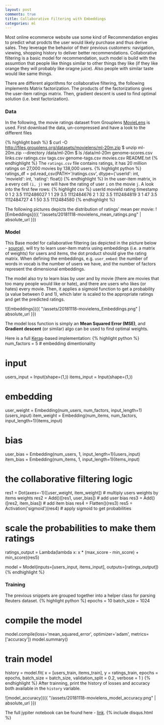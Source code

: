 ```yaml
---
layout: post
comments: true
title: Collaborative Filtering with Embeddings
categories: ml
---
```


Most online ecommerce website use some kind of Recommendation engies to predict what prodcts the user would likely purchase and thus derive sales. They leverage the behavior of their previous customers: navigation, viewing, shopping history to deliver better recommendations. Collaborative filtering is a basic model for recommendation, such model is build with the assumtion that people like things similar to other things they like (if they like orange they will probably like oragne juice). Also people with similar taste would like same things.

There are different algorithms for collaborative filtering, the following implements Matrix factorization. The products of the factorizations gives the user-item ratings matrix. Then, gradient descent is used to find optimal solution (i.e. best factorization).

### Data
In the following, the movie ratings dataset from Grouplens [MovieLens](https://grouplens.org/datasets/movielens/) is used. First download the data, un-compressed and have a look to the different files

{% highlight bash %}
$ curl -O http://files.grouplens.org/datasets/movielens/ml-20m.zip
$ unzip ml-20m.zip --directory /data/ml-20m
$ ls /data/ml-20m
genome-scores.csv  links.csv   ratings.csv  tags.csv
genome-tags.csv    movies.csv  README.txt
{% endhighlight %}
The `ratings.csv` file contains ratings, it has 20 million ratings on 27,000 movies by 138,000 users.
{% highlight python %}
ratings_df = pd.read_csv(PATH+'/ratings.csv', dtype={'userId': int, 'movieId': int, 'rating': float})
{% endhighlight %}
In the user-item matrix, in a every cell `(i, j)` we will have the rating of user `i` on the movie `j`. A look into the first few rows:
{% highlight csv %}
    userId	movieId	rating	timestamp
0	    1	    2	3.5	    1112486027
1	    1	    29	3.5	    1112484676
2	    1	    32	3.5	    1112484819
3	    1	    47	3.5	    1112484727
4	    1	    50	3.5	    1112484580
{% endhighlight %}

The following pictures depicts the distribution of ratings' mean per movie:
![Embeddings]({{ "/assets/20181118-movielens_mean_ratings.png" | absolute_url }})

### Model
This Base model for callaborative filtering (as depicted in the picture below - [source](https://towardsdatascience.com/various-implementations-of-collaborative-filtering-100385c6dfe0)), will try to learn user-item matrix using embeddings (i.e. a matrix of weights) for users and items, the dot product should give the rating matrix.
When defining the embeddings, e.g. `user_embed`: the number of words in vocab is the number of users we have, and the number of factors represent the dimensional embeddings.

The model also try to learn bias by user and by movie (there are movies that too many people would like or hate), and there are users who likes (or hates) every movie. Then, it applies a sigmoid function to get a probability (a value between 0 and 1), which later is scaled to the appropriate ratings and get the predicted ratings.

![Embeddings]({{ "/assets/20181118-movielens_Embeddings.png" | absolute_url }})

The model loss function is simply an **Mean Squared Error (MSE)**, and **Gradient descent** (or similar) algo can be used to find optimal weights.

Here is a full [Keras](https://keras.io)-based implementation:
{% highlight python %}
num_factors = 5 # embedding dimentionality

# input
users_input = Input(shape=(1,))
items_input = Input(shape=(1,))

# embedding
user_weight = Embedding(num_users, num_factors, input_length=1)(users_input)
item_weight = Embedding(num_items, num_factors, input_length=1)(items_input)

# bias
user_bias = Embedding(num_users, 1, input_length=1)(users_input)
item_bias = Embedding(num_items, 1, input_length=1)(items_input)

# the collaborative filtering logic
res1 = Dot(axes=-1)([user_weight, item_weight]) # multiply users weights by items weights
res2 = Add()([res1, user_bias])                 # add user bias
res3 = Add()([res2, item_bias])                 # add item bias
res4 = Flatten()(res3)
res5 = Activation('sigmoid')(res4)              # apply sigmoid to get probabilities
# scale the probabilities to make them ratings
ratings_output = Lambda(lambda x: x * (max_score - min_score) + min_score)(res5)

model = Model(inputs=[users_input, items_input], outputs=[ratings_output])
{% endhighlight %}

### Training
The previous snippets are grouped together into a helper class for parsing Reuters dataset.
{% highlight python %}
epochs                 = 10
batch_size             = 1024
# compile the model
model.compile(loss='mean_squared_error', optimizer='adam', metrics=['accuracy'])
model.summary()
# train model
history = model.fit(
    x                = [users_train, items_train],
    y                = ratings_train,
    epochs           = epochs,
    batch_size       = batch_size,
    validation_split = 0.2,
    verbose          = 1
)
{% endhighlight %}
After trainning, print the history of losses and accuracy both available in the `history` variable.

![model_accuracy]({{ "/assets/20181118-movielens_model_accuracy.png" | absolute_url }})

The full jypiter notebook can be found here - [link](https://github.com/dzlab/deepprojects/blob/master/collabfiltering/MovieLens%2BRatings%2B-%2BCollaborative%2BFiltering.ipynb).
{% include disqus.html %}